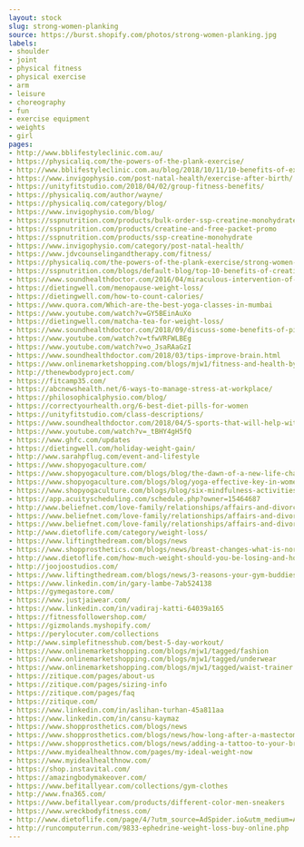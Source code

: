 ```yaml
---
layout: stock
slug: strong-women-planking
source: https://burst.shopify.com/photos/strong-women-planking.jpg
labels:
- shoulder
- joint
- physical fitness
- physical exercise
- arm
- leisure
- choreography
- fun
- exercise equipment
- weights
- girl
pages:
- http://www.bblifestyleclinic.com.au/
- https://physicaliq.com/the-powers-of-the-plank-exercise/
- http://www.bblifestyleclinic.com.au/blog/2018/10/11/10-benefits-of-exercise-in-breast-cancer-treatment
- https://www.invigophysio.com/post-natal-health/exercise-after-birth/
- https://unityfitstudio.com/2018/04/02/group-fitness-benefits/
- https://physicaliq.com/author/wayne/
- https://physicaliq.com/category/blog/
- https://www.invigophysio.com/blog/
- https://sspnutrition.com/products/bulk-order-ssp-creatine-monohydrate-100-pharmaceutical-grade-12-canisters-600-servings
- https://sspnutrition.com/products/creatine-and-free-packet-promo
- https://sspnutrition.com/products/ssp-creatine-monohydrate
- https://www.invigophysio.com/category/post-natal-health/
- https://www.jdvcounselingandtherapy.com/fitness/
- https://physicaliq.com/the-powers-of-the-plank-exercise/strong-women-planking_925x/
- https://sspnutrition.com/blogs/default-blog/top-10-benefits-of-creatine-monohydrate
- https://www.soundhealthdoctor.com/2016/04/miraculous-intervention-of-exercises-on.html
- https://dietingwell.com/menopause-weight-loss/
- https://dietingwell.com/how-to-count-calories/
- https://www.quora.com/Which-are-the-best-yoga-classes-in-mumbai
- https://www.youtube.com/watch?v=GY5BEinAuXo
- https://dietingwell.com/matcha-tea-for-weight-loss/
- https://www.soundhealthdoctor.com/2018/09/discuss-some-benefits-of-pilates-classes.html
- https://www.youtube.com/watch?v=tfwVRFWLBEg
- https://www.youtube.com/watch?v=o_JsaRAaGzI
- https://www.soundhealthdoctor.com/2018/03/tips-improve-brain.html
- https://www.onlinemarketshopping.com/blogs/mjw1/fitness-and-health-by-lyndsie
- http://thenewbodyproject.com/
- https://fitcamp35.com/
- https://abcnewshealth.net/6-ways-to-manage-stress-at-workplace/
- https://philosophicalphysio.com/blog/
- https://correctyourhealth.org/6-best-diet-pills-for-women
- https://unityfitstudio.com/class-descriptions/
- https://www.soundhealthdoctor.com/2018/04/5-sports-that-will-help-with-weight-management.html
- https://www.youtube.com/watch?v=_tBHY4gH5fQ
- https://www.ghfc.com/updates
- https://dietingwell.com/holiday-weight-gain/
- http://www.sarahpflug.com/event-and-lifestyle
- https://www.shopyogaculture.com/
- https://www.shopyogaculture.com/blogs/blog/the-dawn-of-a-new-life-chakras-and-awakening-of-kundalini
- https://www.shopyogaculture.com/blogs/blog/yoga-effective-key-in-womens-empowerment
- https://www.shopyogaculture.com/blogs/blog/six-mindfulness-activities-for-parents
- https://app.acuityscheduling.com/schedule.php?owner=15464687
- http://www.beliefnet.com/love-family/relationships/affairs-and-divorce/5-essential-things-to-do-after-divorce-to-jumpstart-your-new-life.aspx?p=3
- https://www.beliefnet.com/love-family/relationships/affairs-and-divorce/5-essential-things-to-do-after-divorce-to-jumpstart-your-new-life.aspx?p=4
- https://www.beliefnet.com/love-family/relationships/affairs-and-divorce/5-essential-things-to-do-after-divorce-to-jumpstart-your-new-life.aspx
- http://www.dietoflife.com/category/weight-loss/
- https://www.liftingthedream.com/blogs/news
- https://www.shopprosthetics.com/blogs/news/breast-changes-what-is-normal
- http://www.dietoflife.com/how-much-weight-should-you-be-losing-and-how-fast/
- http://joojoostudios.com/
- https://www.liftingthedream.com/blogs/news/3-reasons-your-gym-buddies-are-your-besties
- https://www.linkedin.com/in/gary-lambe-7ab524138
- https://gymegastore.com/
- https://www.justjaiwear.com/
- https://www.linkedin.com/in/vadiraj-katti-64039a165
- https://fitnessfollowershop.com/
- https://gizmolands.myshopify.com/
- https://perylocuter.com/collections
- http://www.simplefitnesshub.com/best-5-day-workout/
- https://www.onlinemarketshopping.com/blogs/mjw1/tagged/fashion
- https://www.onlinemarketshopping.com/blogs/mjw1/tagged/underwear
- https://www.onlinemarketshopping.com/blogs/mjw1/tagged/waist-trainer
- https://zitique.com/pages/about-us
- https://zitique.com/pages/sizing-info
- https://zitique.com/pages/faq
- https://zitique.com/
- https://www.linkedin.com/in/aslihan-turhan-45a811aa
- https://www.linkedin.com/in/cansu-kaymaz
- https://www.shopprosthetics.com/blogs/news
- https://www.shopprosthetics.com/blogs/news/how-long-after-a-mastectomy-lumpectomy-should-i-wait-to-wear-a-breastform
- https://www.shopprosthetics.com/blogs/news/adding-a-tattoo-to-your-breast-form
- https://www.myidealhealthnow.com/pages/my-ideal-weight-now
- https://www.myidealhealthnow.com/
- https://shop.instavital.com/
- https://amazingbodymakeover.com/
- https://www.befitallyear.com/collections/gym-clothes
- http://www.fna365.com/
- https://www.befitallyear.com/products/different-color-men-sneakers
- https://www.wreckbodyfitness.com/
- http://www.dietoflife.com/page/4/?utm_source=AdSpider.io&utm_medium=AdSpider.io&utm_campaign=AdSpider.io
- http://runcomputerrun.com/9833-ephedrine-weight-loss-buy-online.php
---
```

